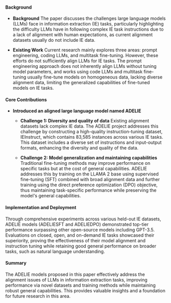 #### Background
- **Background**
The paper discusses the challenges large language models (LLMs) face in information extraction (IE) tasks, particularly highlighting the difficulty LLMs have in following complex IE task instructions due to a lack of alignment with human expectations, as current alignment datasets usually do not include IE data.

- **Existing Work**
Current research mainly explores three areas: prompt engineering, coding LLMs, and multitask fine-tuning. However, these efforts do not sufficiently align LLMs for IE tasks. The prompt engineering approach does not inherently align LLMs without tuning model parameters, and works using code LLMs and multitask fine-tuning usually fine-tune models on homogeneous data, lacking diverse alignment data, limiting the generalized capabilities of fine-tuned models on IE tasks.

#### Core Contributions
  - **Introduced an aligned large language model named ADELIE**
    - **Challenge 1: Diversity and quality of data**
      Existing alignment datasets lack complex IE data. The ADELIE project addresses this challenge by constructing a high-quality instruction-tuning dataset, IEInstruct, which contains 83,585 instances across various IE tasks. This dataset includes a diverse set of instructions and input-output formats, enhancing the diversity and quality of the data.
  
    - **Challenge 2: Model generalization and maintaining capabilities**
      Traditional fine-tuning methods may improve performance on specific tasks but at the cost of general capabilities. ADELIE addresses this by training on the LLAMA 2 base using supervised fine-tuning (SFT) combined with broad alignment data and further training using the direct preference optimization (DPO) objective, thus maintaining task-specific performance while preserving the model's general capabilities.

#### Implementation and Deployment
Through comprehensive experiments across various held-out IE datasets, ADELIE models (ADELIESFT and ADELIEDPO) demonstrated top-tier performance surpassing other open-source models including GPT-3.5. Evaluations on closed, open, and on-demand IE tasks showcased their superiority, proving the effectiveness of their model alignment and instruction tuning while retaining good general performance on broader tasks, such as natural language understanding.

#### Summary
The ADELIE models proposed in this paper effectively address the alignment issues of LLMs in information extraction tasks, improving performance via novel datasets and training methods while maintaining robust general capabilities. This provides valuable insights and a foundation for future research in this area.